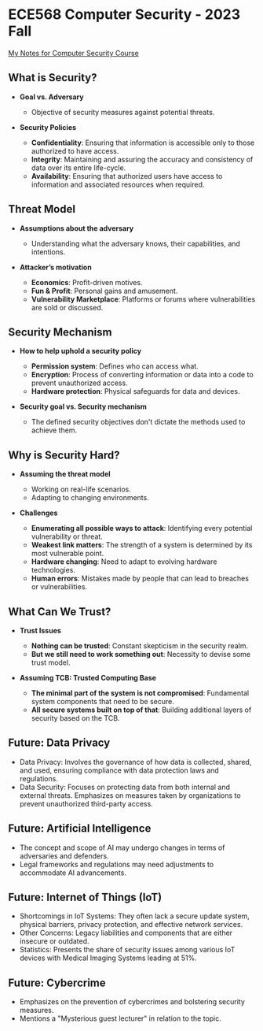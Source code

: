# ECE568 Computer Security - 2023 Fall

[My Notes for Computer Security Course](https://xiaorui-huang.github.io/ece568_notes/)

## What is Security?

- **Goal vs. Adversary**
  - Objective of security measures against potential threats.

- **Security Policies**
  - **Confidentiality**: Ensuring that information is accessible only to those
    authorized to have access.
  - **Integrity**: Maintaining and assuring the accuracy and consistency of data
    over its entire life-cycle.
  - **Availability**: Ensuring that authorized users have access to information
    and associated resources when required.

## Threat Model

- **Assumptions about the adversary**
  - Understanding what the adversary knows, their capabilities, and intentions.

- **Attacker’s motivation**
  - **Economics**: Profit-driven motives.
  - **Fun & Profit**: Personal gains and amusement.
  - **Vulnerability Marketplace**: Platforms or forums where vulnerabilities are
    sold or discussed.

## Security Mechanism

- **How to help uphold a security policy**
  - **Permission system**: Defines who can access what.
  - **Encryption**: Process of converting information or data into a code to
    prevent unauthorized access.
  - **Hardware protection**: Physical safeguards for data and devices.

- **Security goal vs. Security mechanism**
  - The defined security objectives don't dictate the methods used to achieve
    them.

## Why is Security Hard?

- **Assuming the threat model**
  - Working on real-life scenarios.
  - Adapting to changing environments.

- **Challenges**
  - **Enumerating all possible ways to attack**: Identifying every potential
    vulnerability or threat.
  - **Weakest link matters**: The strength of a system is determined by its most
    vulnerable point.
  - **Hardware changing**: Need to adapt to evolving hardware technologies.
  - **Human errors**: Mistakes made by people that can lead to breaches or
    vulnerabilities.

## What Can We Trust?

- **Trust Issues**
  - **Nothing can be trusted**: Constant skepticism in the security realm.
  - **But we still need to work something out**: Necessity to devise some trust
    model.

- **Assuming TCB: Trusted Computing Base**
  - **The minimal part of the system is not compromised**: Fundamental system
    components that need to be secure.
  - **All secure systems built on top of that**: Building additional layers of
    security based on the TCB.

## Future: Data Privacy

- Data Privacy: Involves the governance of how data is collected, shared, and
  used, ensuring compliance with data protection laws and regulations.
- Data Security: Focuses on protecting data from both internal and external
  threats. Emphasizes on measures taken by organizations to prevent unauthorized
  third-party access.

## Future: Artificial Intelligence

- The concept and scope of AI may undergo changes in terms of adversaries and
  defenders.
- Legal frameworks and regulations may need adjustments to accommodate AI
  advancements.

## Future: Internet of Things (IoT)

- Shortcomings in IoT Systems: They often lack a secure update system, physical
  barriers, privacy protection, and effective network services.
- Other Concerns: Legacy liabilities and components that are either insecure or
  outdated.
- Statistics: Presents the share of security issues among various IoT devices
  with Medical Imaging Systems leading at 51%.

## Future: Cybercrime

- Emphasizes on the prevention of cybercrimes and bolstering security measures.
- Mentions a "Mysterious guest lecturer" in relation to the topic.

